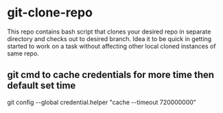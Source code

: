 # git-clone-repo
This repo contains bash script that clones your desired repo in separate directory and checks out to desired branch. Idea it to be quick in getting started to work on a task without affecting other local cloned instances of same repo.

## git cmd to cache credentials for more time then default set time
git config --global credential.helper "cache --timeout 720000000"
